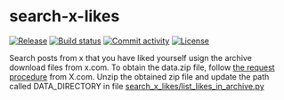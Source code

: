 # search-x-likes

[![Release](https://img.shields.io/github/v/release/cast42/search-x-likes)](https://img.shields.io/github/v/release/cast42/search-x-likes)
[![Build status](https://img.shields.io/github/actions/workflow/status/cast42/search-x-likes/main.yml?branch=main)](https://github.com/cast42/search-x-likes/actions/workflows/main.yml?query=branch%3Amain)
[![Commit activity](https://img.shields.io/github/commit-activity/m/cast42/search-x-likes)](https://img.shields.io/github/commit-activity/m/cast42/search-x-likes)
[![License](https://img.shields.io/github/license/cast42/search-x-likes)](https://img.shields.io/github/license/cast42/search-x-likes)

Search posts from x that you have liked yourself usign the archive download files from x.com. To obtain the data.zip file, follow [the request procedure](https://help.x.com/en/managing-your-account/how-to-download-your-x-archive) from X.com. Unzip the obtained zip file and update the path called DATA_DIRECTORY in file [search_x_likes/list_likes_in_archive.py](search_x_likes/list_likes_in_archive.py)
